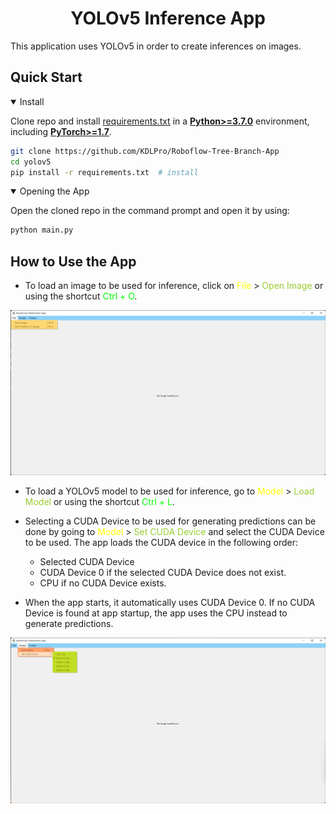 # <div align="center">YOLOv5 Inference App</div>

This application uses YOLOv5 in order to create inferences on images.


## Quick Start

<details open>
<summary>Install</summary>

Clone repo and install [requirements.txt](https://github.com/ultralytics/yolov5/blob/master/requirements.txt) in a [**Python>=3.7.0**](https://www.python.org/) environment, including [**PyTorch>=1.7**](https://pytorch.org/get-started/locally/).

```bash
git clone https://github.com/KDLPro/Roboflow-Tree-Branch-App
cd yolov5
pip install -r requirements.txt  # install
```

</details>

<details open>
<summary> Opening the App </summary>

Open the cloned repo in the command prompt and open it by using:

```bash
python main.py
```

</details>


## How to Use the App

- To load an image to be used for inference, click on <span style="color:yellow">File</span> > <span style="color:yellowgreen">Open Image</span>
or using the shortcut <span style="color:lime">Ctrl + O</span>.

<object data="[URL_to_preferred_image.png](https://github.com/KDLPro/YOLOv5-Tree-Branch-App/Documentation/file-menu.png)" type="image/png" width="800">
    <img src="Documentation/file-menu.png" width="800"/>
</object>

- To load a YOLOv5 model to be used for inference, go to <span style="color:yellow">Model</span> > <span style="color:yellowgreen">Load Model</span>
or using the shortcut <span style="color:lime">Ctrl + L</span>.

- Selecting a CUDA Device to be used for generating predictions can be done by going to <span style="color:yellow">Model</span> > <span style="color:yellowgreen">Set CUDA Device</span> and select the CUDA Device to be used. The app loads the CUDA device in the following order:
  - Selected CUDA Device
  - CUDA Device 0 if the selected CUDA Device does not exist.
  - CPU if no CUDA Device exists.

- When the app starts, it automatically uses CUDA Device 0. 
If no CUDA Device is found at app startup, the app uses the CPU instead to generate predictions.

<object data="[URL_to_preferred_image.png](https://github.com/KDLPro/YOLOv5-Tree-Branch-App/Documentation/model-menu.png)" type="image/png" width="800">
    <img src="Documentation/model-menu.png" width="800"/>
</object>







